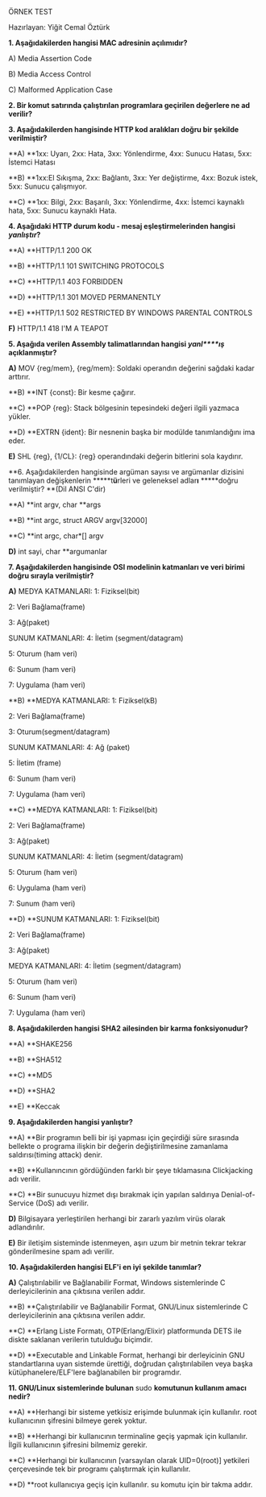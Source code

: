 ÖRNEK TEST

Hazırlayan: Yiğit Cemal Öztürk

**1. Aşağıdakilerden hangisi MAC adresinin açılımıdır?**

A\) Media Assertion Code

B\) Media Access Control

C\) Malformed Application Case

**2. Bir komut satırında çalıştırılan programlara geçirilen değerlere ne
ad verilir?**

**3. Aşağıdakilerden hangisinde HTTP kod aralıkları doğru bir şekilde
verilmiştir?**

**A) **1xx: Uyarı, 2xx: Hata, 3xx: Yönlendirme, 4xx: Sunucu Hatası, 5xx:
İstemci Hatası

**B) **1xx:El Sıkışma, 2xx: Bağlantı, 3xx: Yer değiştirme, 4xx: Bozuk
istek, 5xx: Sunucu çalışmıyor.

**C) **1xx: Bilgi, 2xx: Başarılı, 3xx: Yönlendirme, 4xx: İstemci
kaynaklı hata, 5xx: Sunucu kaynaklı Hata.

**4. Aşağıdaki HTTP durum kodu - mesaj eşleştirmelerinden hangisi
*****yanl****ış****t****ı****r*****?**

**A) **HTTP/1.1 200 OK

**B) **HTTP/1.1 101 SWITCHING PROTOCOLS

**C) **HTTP/1.1 403 FORBIDDEN

**D) **HTTP/1.1 301 MOVED PERMANENTLY

**E) **HTTP/1.1 502 RESTRICTED BY WINDOWS PARENTAL CONTROLS

**F)** HTTP/1.1 418 I\'M A TEAPOT

**5. Aşağıda verilen Assembly talimatlarından hangisi
*****yanl****ış***** açıklanmıştır?**

**A)** MOV {reg/mem}, {reg/mem}: Soldaki operandın değerini sağdaki
kadar arttırır.

**B) **INT {const}: Bir kesme çağırır.

**C) **POP {reg}: Stack bölgesinin tepesindeki değeri ilgili yazmaca
yükler.

**D) **EXTRN {ident}: Bir nesnenin başka bir modülde tanımlandığını ima
eder.

**E)** SHL {reg}, {1/CL}: {reg} operandındaki değerin bitlerini sola
kaydırır.

**6. Aşağıdakilerden hangisinde argüman sayısı ve argümanlar dizisini
tanımlayan değişkenlerin *****t****ü****rleri ve geleneksel
adlar****ı**** *****doğru verilmiştir? **(Dil ANSI C\'dir)

**A) **int argv, char \*\*args

**B) **int argc, struct ARGV argv\[32000\]

**C) **int argc, char\*\[\] argv

**D)** int sayi, char \*\*argumanlar

**7. Aşağıdakilerden hangisinde OSI modelinin katmanları ve veri birimi
doğru sırayla verilmiştir?**

**A)** MEDYA KATMANLARI: 1: Fiziksel(bit)

2: Veri Bağlama(frame)

3: Ağ(paket)

SUNUM KATMANLARI: 4: İletim (segment/datagram)

5: Oturum (ham veri)

6: Sunum (ham veri)

7: Uygulama (ham veri)

**B) **MEDYA KATMANLARI: 1: Fiziksel(kB)

2: Veri Bağlama(frame)

3: Oturum(segment/datagram)

SUNUM KATMANLARI: 4: Ağ (paket)

5: İletim (frame)

6: Sunum (ham veri)

7: Uygulama (ham veri)

**C) **MEDYA KATMANLARI: 1: Fiziksel(bit)

2: Veri Bağlama(frame)

3: Ağ(paket)

SUNUM KATMANLARI: 4: İletim (segment/datagram)

5: Oturum (ham veri)

6: Uygulama (ham veri)

7: Sunum (ham veri)

**D) **SUNUM KATMANLARI: 1: Fiziksel(bit)

2: Veri Bağlama(frame)

3: Ağ(paket)

MEDYA KATMANLARI: 4: İletim (segment/datagram)

5: Oturum (ham veri)

6: Sunum (ham veri)

7: Uygulama (ham veri)

**8. Aşağıdakilerden hangisi SHA2 ailesinden bir karma fonksiyonudur?**

**A) **SHAKE256

**B) **SHA512

**C) **MD5

**D) **SHA2

**E) **Keccak

**9. Aşağıdakilerden hangisi yanlıştır?**

**A) **Bir programın belli bir işi yapması için geçirdiği süre sırasında
bellekte o programa ilişkin bir değerin değiştirilmesine zamanlama
saldırısı(timing attack) denir.

**B) **Kullanıncının gördüğünden farklı bir şeye tıklamasına
Clickjacking adı verilir.

**C) **Bir sunucuyu hizmet dışı bırakmak için yapılan saldırıya
Denial-of-Service (DoS) adı verilir.

**D)** Bilgisayara yerleştirilen herhangi bir zararlı yazılım virüs
olarak adlandırılır.

**E)** Bir iletişim sisteminde istenmeyen, aşırı uzum bir metnin tekrar
tekrar gönderilmesine spam adı verilir.

**10. Aşağıdakilerden hangisi ELF\'i en iyi şekilde tanımlar?**

**A)** Çalıştırılabilir ve Bağlanabilir Format, Windows sistemlerinde C
derleyicilerinin ana çıktısına verilen addır.

**B) **Çalıştırılabilir ve Bağlanabilir Format, GNU/Linux sistemlerinde
C derleyicilerinin ana çıktısına verilen addır.

**C) **Erlang Liste Formatı, OTP(Erlang/Elixir) platformunda DETS ile
diskte saklanan verilerin tutulduğu biçimdir.

**D) **Executable and Linkable Format, herhangi bir derleyicinin GNU
standartlarına uyan sistemde ürettiği, doğrudan çalıştırılabilen veya
başka kütüphanelere/ELF\'lere bağlanabilen bir programdır.

**11. GNU/Linux sistemlerinde bulunan** sudo **komutunun kullanım amacı
nedir?**

**A) **Herhangi bir sisteme yetkisiz erişimde bulunmak için kullanılır.
root kullanıcının şifresini bilmeye gerek yoktur.

**B) **Herhangi bir kullanıcının terminaline geçiş yapmak için
kullanılır. İlgili kullanıcının şifresini bilmemiz gerekir.

**C) **Herhangi bir kullanıcının \[varsayılan olarak UID=0(root)\]
yetkileri çerçevesinde tek bir programı çalıştırmak için kullanılır.

**D) **root kullanıcıya geçiş için kullanılır. su komutu için bir takma
addır.